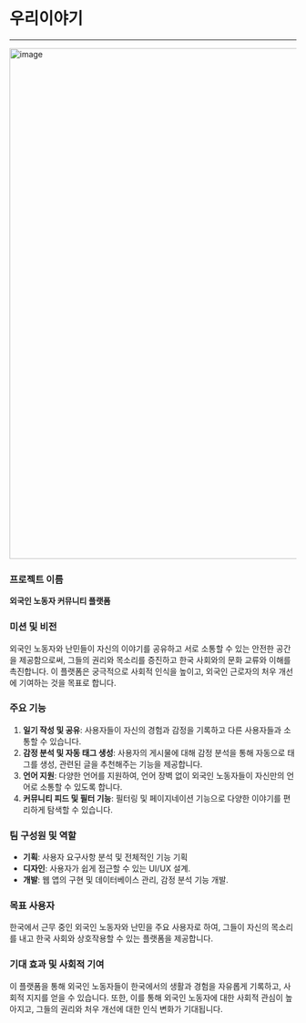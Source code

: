 # 우리이야기
---
<img width="897" alt="image" src="https://github.com/user-attachments/assets/1f3167ee-1ebc-4666-99ae-8e4d128452b3">

### 프로젝트 이름
**외국인 노동자 커뮤니티 플랫폼**

### 미션 및 비전
외국인 노동자와 난민들이 자신의 이야기를 공유하고 서로 소통할 수 있는 안전한 공간을 제공함으로써, 그들의 권리와 목소리를 증진하고 한국 사회와의 문화 교류와 이해를 촉진합니다. 이 플랫폼은 궁극적으로 사회적 인식을 높이고, 외국인 근로자의 처우 개선에 기여하는 것을 목표로 합니다.

### 주요 기능
1. **일기 작성 및 공유**: 사용자들이 자신의 경험과 감정을 기록하고 다른 사용자들과 소통할 수 있습니다.
2. **감정 분석 및 자동 태그 생성**: 사용자의 게시물에 대해 감정 분석을 통해 자동으로 태그를 생성, 관련된 글을 추천해주는 기능을 제공합니다.
3. **언어 지원**: 다양한 언어를 지원하여, 언어 장벽 없이 외국인 노동자들이 자신만의 언어로 소통할 수 있도록 합니다.
4. **커뮤니티 피드 및 필터 기능**: 필터링 및 페이지네이션 기능으로 다양한 이야기를 편리하게 탐색할 수 있습니다.

### 팀 구성원 및 역할
- **기획**: 사용자 요구사항 분석 및 전체적인 기능 기획
- **디자인**: 사용자가 쉽게 접근할 수 있는 UI/UX 설계.
- **개발**: 웹 앱의 구현 및 데이터베이스 관리, 감정 분석 기능 개발.


### 목표 사용자
한국에서 근무 중인 외국인 노동자와 난민을 주요 사용자로 하여, 그들이 자신의 목소리를 내고 한국 사회와 상호작용할 수 있는 플랫폼을 제공합니다.

### 기대 효과 및 사회적 기여
이 플랫폼을 통해 외국인 노동자들이 한국에서의 생활과 경험을 자유롭게 기록하고, 사회적 지지를 얻을 수 있습니다. 또한, 이를 통해 외국인 노동자에 대한 사회적 관심이 높아지고, 그들의 권리와 처우 개선에 대한 인식 변화가 기대됩니다.

